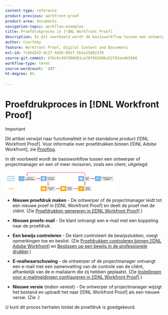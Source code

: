 ```yaml
---
content-type: reference
product-previous: workfront-proof
product-area: documents
navigation-topic: workflow-examples
title: Proefdrukproces in [!DNL Workfront Proof]
description: In dit voorbeeld wordt de basisworkflow tussen een ontwerper of projectmanager en een of meer revisoren, zoals een client, uitgelegd.
author: Courtney
feature: Workfront Proof, Digital Content and Documents
exl-id: fcbbd2d2-dc27-4456-901f-5b1a15d023f8
source-git-commit: bf6c6c497d98d91ca78f892606a52f82ee4b5666
workflow-type: tm+mt
source-wordcount: '197'
ht-degree: 0%

---
```


# Proefdrukproces in [!DNL Workfront Proof]

>[!IMPORTANT]
>
>Dit artikel verwijst naar functionaliteit in het standalone product [!DNL Workfront Proof]. Voor informatie over proefdrukken binnen [!DNL Adobe Workfront], zie [Proofing](../../../review-and-approve-work/proofing/proofing.md).

In dit voorbeeld wordt de basisworkflow tussen een ontwerper of projectmanager en een of meer revisoren, zoals een client, uitgelegd.

![basic_workflow.png](assets/basic-workflow-350x67.png)

* **Nieuwe proefdruk maken** - De ontwerper of de projectmanager leidt tot een nieuwe proef in [!DNL Workfront Proof] en deelt de proef met de cliënt. (Zie [Proefdrukken genereren in [!DNL Workfront Proof]](../../../workfront-proof/wp-work-proofsfiles/create-proofs-and-files/generate-proofs.md).)

* **Nieuwe proefe-mail** - De klant ontvangt een e-mail met een koppeling naar de proefdruk.

* **Een bewijs controleren** - De klant controleert de bewijsstukken, voegt opmerkingen toe en beslist. (Zie [Proefdrukken controleren binnen [!DNL Adobe Workfront]](../../../review-and-approve-work/proofing/reviewing-proofs-within-workfront/review-proofs-in-wf.md) en [Beslissen op een bewijs in de professionele drukker](../../../review-and-approve-work/proofing/reviewing-proofs-within-workfront/make-a-decision-on-a-proof/make-decisions-on-proof.md).)

* **E-mailwaarschuwing** - de ontwerper of de projectmanager ontvangt een e-mail met een samenvatting van de controle van de cliënt, afhankelijk van de e-mailalarm die zij hebben geplaatst. (Zie [Instellingen voor e-mailmeldingen configureren in [!DNL Workfront Proof]](../../../workfront-proof/wp-emailsntfctns/email-alerts/config-email-notification-settings-wp.md).)

* **Nieuwe versie** (indien vereist) - De ontwerper of projectmanager wijzigt het bestand en uploadt het naar [!DNL Workfront Proof] als een nieuwe versie. (Zie .)

U kunt dit proces herhalen totdat de proefdruk is goedgekeurd.
